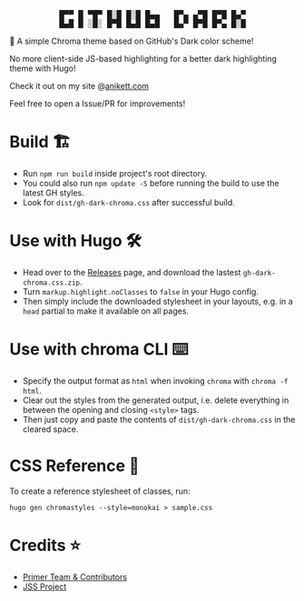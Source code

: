 <pre align="center">
█▀▀ █ ▀█▀ █░█ █░█ █▄▄   █▀▄ ▄▀█ █▀█ █▄▀
█▄█ █ ░█░ █▀█ █▄█ █▄█   █▄▀ █▀█ █▀▄ █░█
</pre>

🌙 A simple Chroma theme based on GitHub's Dark color scheme!

No more client-side JS-based highlighting for a better dark highlighting theme with Hugo!

Check it out on my site @[anikett.com](https://anikett.com)

Feel free to open a Issue/PR for improvements!

# Build 🏗️
- Run `npm run build` inside project's root directory.
- You could also run `npm update -S` before running the build to use the latest GH styles.
- Look for `dist/gh-dark-chroma.css` after successful build.

# Use with Hugo 🛠️
- Head over to the [Releases](https://github.com/cryptic-code/github-dark-chroma-theme/releases) page, and download the lastest `gh-dark-chroma.css.zip`.
- Turn `markup.highlight.noClasses` to `false` in your Hugo config.
- Then simply include the downloaded stylesheet in your layouts, e.g. in a `head` partial to make it available on all pages.

# Use with chroma CLI ⌨️
- Specify the output format as `html` when invoking `chroma` with `chroma -f html`.
- Clear out the styles from the generated output, i.e. delete everything in between the opening and closing `<style>` tags.
- Then just copy and paste the contents of `dist/gh-dark-chroma.css` in the cleared space.

# CSS Reference 📙
To create a reference stylesheet of classes, run:
```
hugo gen chromastyles --style=monokai > sample.css
```

# Credits ⭐
- [Primer Team & Contributors](https://primer.style/)
- [JSS Project](https://github.com/cssinjs/jss)
